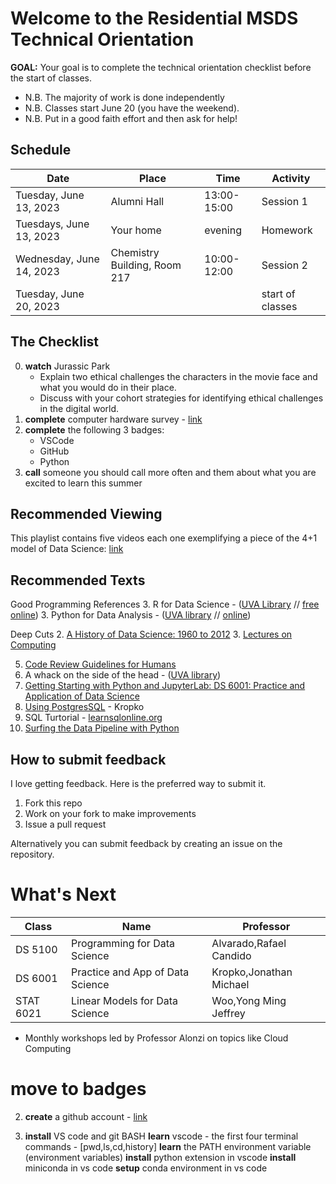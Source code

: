 # Welcome to the Residential MSDS Technical Orientation

**GOAL:** Your goal is to complete the technical orientation checklist before the start of classes.

* N.B. The majority of work is done independently
* N.B. Classes start June 20 (you have the weekend).
* N.B. Put in a good faith effort and then ask for help!

## Schedule
| Date | Place | Time | Activity |
|----------------------|----------|---------------|-|
| Tuesday, June 13, 2023 | Alumni Hall | 13:00-15:00 | Session 1 |
| Tuesdays, June 13, 2023 | Your home | evening | Homework |
| Wednesday, June 14, 2023 | Chemistry Building, Room 217 | 10:00-12:00 | Session 2 |
| Tuesday, June 20, 2023 | | | start of classes |

## The Checklist

0. **watch** Jurassic Park 
   * Explain two ethical challenges the characters in the movie face and what you would do in their place.
   * Discuss with your cohort strategies for identifying ethical challenges in the digital world.
1. **complete** computer hardware survey - [link](https://forms.gle/ddkrs1CtDwxGb1a87)
2. **complete** the following 3 badges:
   * VSCode
   * GitHub
   * Python
3. **call** someone you should call more often and them about what you are excited to learn this summer

## Recommended Viewing
This playlist contains five videos each one exemplifying a piece of the 4+1 model of Data Science: [link](https://youtube.com/playlist?list=PLc0No4e8MMEMcsS6pL4TZ8KegtS3VLlkk)

## Recommended Texts

Good Programming References
3. R for Data Science - ([UVA Library](https://learning.oreilly.com/library/view/r-for-data/9781491910382/?ar) // [free online](https://r4ds.had.co.nz/))
3.  Python for Data Analysis - ([UVA library](https://learning.oreilly.com/library/view/python-for-data/9781491957653/?ar) // [online](https://wesmckinney.com/pages/book.html))

Deep Cuts
2. [A History of Data Science: 1960 to 2012](https://myuva-my.sharepoint.com/:b:/g/personal/lpa2a_virginia_edu/EZ7EIykczFNOr7vu9Y0JsJwBXxEdwV86y5B1HRbrfCZ0Aw?e=PA6wHL)
3.  [Lectures on Computing](http://galileo.phys.virginia.edu/compfac/courses/)

5.  [Code Review Guidelines for Humans](https://phauer.com/2018/code-review-guidelines/)
6.  A whack on the side of the head - ([UVA library](https://search.lib.virginia.edu/search?mode=advanced&q=title%3A%20%7BA%20Whack%20on%20the%20Side%20of%20the%20Head%3A%20How%20You%20Can%20Be%20More%20Creative%7D%20AND%20author%3A%20%7BOech%7D&pool=uva_library))
8.  [Getting Starting with Python and JupyterLab: DS 6001: Practice and Application of Data Science](https://colab.research.google.com/drive/1oMEcZVC0P-VUGwLf-72XvHAPOoXEUkPh?usp=sharing)
9.  [Using PostgresSQL](https://jkropko.github.io/surfing-the-data-pipeline/ch6.html#using-postgressql) - Kropko
10.  SQL Turtorial - [learnsqlonline.org](https://www.learnsqlonline.org/)
11. [Surfing the Data Pipeline with Python](https://jkropko.github.io/surfing-the-data-pipeline/intro.html)


## How to submit feedback
I love getting feedback. Here is the preferred way to submit it.
1. Fork this repo
2. Work on your fork to make improvements
3. Issue a pull request

Alternatively you can submit feedback by creating an issue on the repository.

# What's Next
| Class | Name  | Professor |
|-------|-------|-----------|
|  DS 5100   |Programming for Data Science | Alvarado,Rafael Candido   |
| DS 6001   |Practice and App of Data Science| Kropko,Jonathan Michael |
|   STAT 6021   | Linear Models for Data Science | Woo,Yong Ming Jeffrey |

* Monthly workshops led by Professor Alonzi on topics like Cloud Computing







# move to badges


2. **create** a github account - [link](https://github.com/join) 
 
5. **install** VS code and git BASH
   **learn** vscode - the first four terminal commands - [pwd,ls,cd,history]
   **learn** the PATH environment variable (environment variables)
   **install** python extension in vscode
   **install** miniconda in vs code
   **setup** conda environment in vs code
